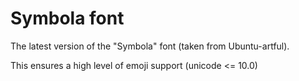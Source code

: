 # Symbola font

The latest version of the "Symbola" font (taken from Ubuntu-artful).

This ensures a high level of emoji support (unicode <= 10.0)

